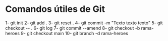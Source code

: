 # Comandos útiles de Git

1- git init
2- git add .
3- git reset .
4- git commit -m "Texto texto texto"
5- git checkout -- .
6- git log
7- git commit --amend
8- git checkout -b rama-heroes
9- git checkout main
10- git branch -d rama-heroes